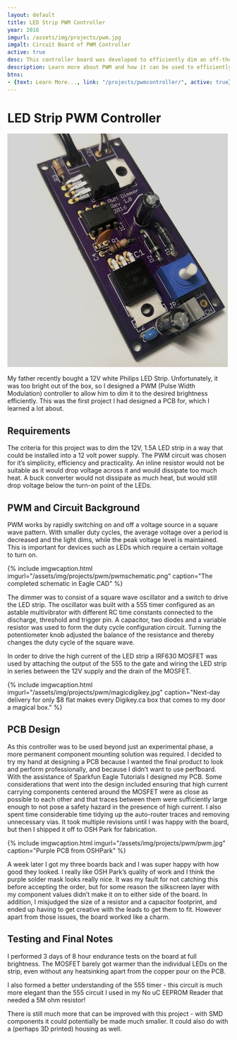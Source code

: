 ```yaml
---
layout: default
title: LED Strip PWM Controller
year: 2016
imgurl: /assets/img/projects/pwm.jpg
imgalt: Circuit Board of PWM Controller
active: true
desc: This controller board was developed to efficiently dim an off-the-shelf 12V LED strip, for use as accent lighting on a boat. I designed the circuit and PCB from scratch, and assembled and tested it myself.
description: Learn more about PWM and how it can be used to efficiently dim LEDs.
btns: 
- {text: Learn More..., link: "/projects/pwmcontroller/", active: true}
---
```


# LED Strip PWM Controller
<img src="/assets/img/projects/pwm.jpg" class="profilePhoto verylargepic"/>

My father recently bought a 12V white Philips LED Strip. Unfortunately, it was too bright out of the box, so I designed a PWM (Pulse Width Modulation) controller to allow him to dim it to the desired brightness efficiently. This was the first project I had designed a PCB for, which I learned a lot about.

## Requirements

The criteria for this project was to dim the 12V, 1.5A LED strip in a way that could be installed into a 12 volt power supply. The PWM circuit was chosen for it’s simplicity, efficiency and practicality. An inline resistor would not be suitable as it would drop voltage across it and would dissipate too much heat. A buck converter would not dissipate as much heat, but would still drop voltage below the turn-on point of the LEDs.

## PWM and Circuit Background

PWM works by rapidly switching on and off a voltage source in a square wave pattern. With smaller duty cycles, the average voltage over a period is decreased and the light dims, while the peak voltage level is maintained. This is important for devices such as LEDs which require a certain voltage to turn on.

{% include imgwcaption.html 
imgurl="/assets/img/projects/pwm/pwmschematic.png" 
caption="The completed schematic in Eagle CAD" %}

The dimmer was to consist of a square wave oscillator and a switch to drive the LED strip. The oscillator was built with a 555 timer configured as an astable multivibrator with different RC time constants connected to the discharge, threshold and trigger pin. A capacitor, two diodes and a variable resistor was used to form the duty cycle configuration circuit. Turning the potentiometer knob adjusted the balance of the resistance and thereby changes the duty cycle of the square wave.

In order to drive the high current of the LED strip a IRF630 MOSFET was used by attaching the output of the 555 to the gate and wiring the LED strip in series between the 12V supply and the drain of the MOSFET.

{% include imgwcaption.html 
imgurl="/assets/img/projects/pwm/magicdigikey.jpg" 
caption="Next-day delivery for only $8 flat makes every Digikey.ca box that comes to my door a magical box." %}


## PCB Design

As this controller was to be used beyond just an experimental phase, a more permanent component mounting solution was required. I decided to try my hand at designing a PCB because I wanted the final product to look and perform professionally, and because I didn’t want to use perfboard. With the assistance of Sparkfun Eagle Tutorials I designed my PCB. Some considerations that went into the design included ensuring that high current carrying components centered around the MOSFET were as close as possible to each other and that traces between them were sufficiently large enough to not pose a safety hazard in the presence of high current. I also spent time considerable time tidying up the auto-router traces and removing unnecessary vias. It took multiple revisions until I was happy with the board, but then I shipped it off to OSH Park for fabrication.


{% include imgwcaption.html 
imgurl="/assets/img/projects/pwm/pwm.jpg" 
caption="Purple PCB from OSHPark" %}

A week later I got my three boards back and I was super happy with how good they looked. I really like OSH Park’s quality of work and I think the purple solder mask looks really nice. It was my fault for not catching this before accepting the order, but for some reason the silkscreen layer with my component values didn’t make it on to either side of the board. In addition, I misjudged the size of a resistor and a capacitor footprint, and ended up having to get creative with the leads to get them to fit. However apart from those issues, the board worked like a charm.

## Testing and Final Notes

I performed 3 days of 8 hour endurance tests on the board at full brightness. The MOSFET barely got warmer than the individual LEDs on the strip, even without any heatsinking apart from the copper pour on the PCB.

I also formed a better understanding of the 555 timer - this circuit is much more elegant than the 555 circuit I used in my No uC EEPROM Reader that needed a 5M ohm resistor!

There is still much more that can be improved with this project - with SMD components it could potentially be made much smaller. It could also do with a (perhaps 3D printed) housing as well.